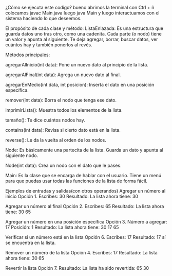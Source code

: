 ¿Cómo se ejecuta este codigo?
bueno abrimos la terminal con Ctrl + ñ
colocamos javac Main.java
luego java Main
y luego interactuamos con el sistema haciendo lo que deseemos.

El propósito de cada clase y método:
ListaEnlazada:
Es una estructura que guarda datos uno tras otro, como una cadenita. Cada parte (o nodo) tiene un valor y apunta al siguiente. Te deja agregar, borrar, buscar datos, ver cuántos hay y también ponerlos al revés.

Métodos principales:

agregarAlInicio(int data): Pone un nuevo dato al principio de la lista.

agregarAlFinal(int data): Agrega un nuevo dato al final.

agregarEnMedio(int data, int posicion): Inserta el dato en una posición específica.

remover(int data): Borra el nodo que tenga ese dato.

imprimirLista(): Muestra todos los elementos de la lista.

tamaño(): Te dice cuántos nodos hay.

contains(int data): Revisa si cierto dato está en la lista.

reverse(): Le da la vuelta al orden de los nodos.

Node:
Es básicamente una partecita de la lista. Guarda un dato y apunta al siguiente nodo.

Node(int data): Crea un nodo con el dato que le pases.

Main:
Es la clase que se encarga de hablar con el usuario. Tiene un menú para que puedas usar todas las funciones de la lista de forma fácil.

Ejemplos de entradas y salidas(con otros operandos)
Agregar un número al inicio
Opción 1.
Escribes: 30
Resultado:
La lista ahora tiene: 30

Agregar un número al final
Opción 2.
Escribes: 65
Resultado:
La lista ahora tiene: 30 65

Agregar un número en una posición específica
Opción 3.
Número a agregar: 17
Posición: 1
Resultado:
La lista ahora tiene: 30 17 65

Verificar si un número está en la lista
Opción 6.
Escribes: 17
Resultado:
17 sí se encuentra en la lista.

Remover un número de la lista
Opción 4.
Escribes: 17
Resultado:
La lista ahora tiene: 30 65

Revertir la lista
Opción 7.
Resultado:
La lista ha sido revertida: 65 30
